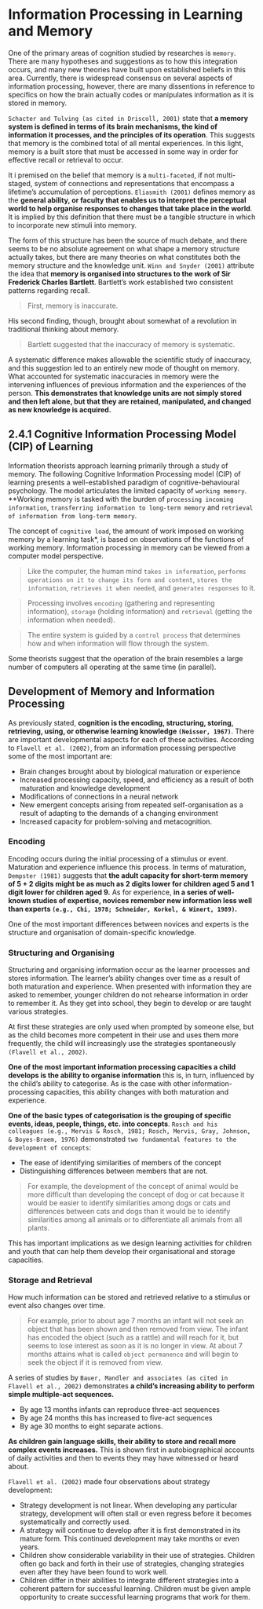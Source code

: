 # Information Processing in Learning and Memory
One of the primary areas of cognition studied by researches is `memory`. There are many hypotheses and suggestions as to how this
integration occurs, and many new theories have built upon established beliefs in this area. Currently, there is widespread consensus on
several aspects of information processing, however, there are many dissentions in reference to specifics on how the brain actually codes
or manipulates information as it is stored in memory.

`Schacter and Tulving (as cited in Driscoll, 2001)` state that **a memory system is defined in terms of its brain mechanisms, the kind of
information it processes, and the principles of its operation**. This suggests that memory is the combined total of all mental experiences.
In this light, memory is a built store that must be accessed in some way in order for effective recall or retrieval to occur.

It i premised on the belief that memory is a `multi-faceted`, if not multi-staged, system of connections and representations that encompass
a lifetime’s accumulation of perceptions. `Eliasmith (2001)` defines memory as the **general ability, or faculty that enables us to interpret
the perceptual world to help organise responses to changes that take place in the world**. It is implied by this definition that there must
be a tangible structure in which to incorporate new stimuli into memory.

The form of this structure has been the source of much debate, and there seems to be no absolute agreement on what shape a memory structure
actually takes, but there are many theories on what constitutes both the memory structure and the knowledge unit. `Winn and Snyder (2001)`
attribute the idea that **memory is organised into structures to the work of Sir Frederick Charles Bartlett**. Bartlett’s work established
two consistent patterns regarding recall.

> First, memory is inaccurate.

His second finding, though, brought about somewhat of a revolution in traditional thinking about memory.

> Bartlett suggested that the inaccuracy of memory is systematic.

A systematic difference makes allowable the scientific study of inaccuracy,  and this suggestion led to an entirely new mode of thought on memory.
What accounted for systematic inaccuracies in memory were the intervening influences of previous information and the experiences of the person.
**This demonstrates that knowledge units are not simply stored and then left alone, but that they are retained, manipulated, and changed as new knowledge is acquired.**

## 2.4.1 Cognitive Information Processing Model (CIP) of Learning
Information theorists approach learning primarily through a study of memory. The following Cognitive Information Processing model (CIP) of learning
presents a well-established paradigm of cognitive-behavioural psychology. The model articulates the limited capacity of `working memory`.
**Working memory is tasked with the burden of `processing incoming information`, `transferring information to long-term memory` and `retrieval
of information from long-term memory`.

The concept of `cognitive load`, the amount of work imposed on working memory by a learning task*,  is based on observations of the functions
of working memory. Information processing in memory can be viewed from a computer model perspective.

> Like the computer, the human mind `takes in information`, `performs operations on it to change its form and content`, `stores the information`,
> `retrieves it when needed`, and `generates responses` to it.

> Processing involves `encoding` (gathering and representing information), `storage` (holding information) and `retrieval`
> (getting the information when needed).

> The entire system is guided by a `control process` that determines how and when information will flow through the system.

Some theorists suggest that the operation of the brain resembles a large number of computers all operating at the same time (in parallel).

## Development of Memory and Information Processing
As previously stated, **cognition is the encoding, structuring, storing, retrieving, using, or otherwise learning knowledge `(Neisser, 1967)`**.
There are important developmental aspects for each of these activities. According to `Flavell et al. (2002)`, from an information processing
perspective some of the most important are:

- Brain changes brought about by biological maturation or experience
- Increased processing capacity, speed, and efficiency as a result of both maturation and knowledge development
- Modifications of connections in a neural network
- New emergent concepts arising from repeated self-organisation as a result of adapting to the demands of a changing environment
- Increased capacity for problem-solving and metacognition.

### Encoding
Encoding occurs during the initial processing of a stimulus or event. Maturation and experience influence this process.
In terms of maturation, `Dempster (1981)` suggests that **the adult capacity for short-term memory of 5 + 2 digits might be as much as 2 digits
lower for children aged 5 and 1 digit lower for children aged 9.** As for experience, **in a series of well-known studies of expertise,
novices remember new information less well than experts `(e.g., Chi, 1978; Schneider, Korkel, & Winert, 1989)`.**

One of the most important differences between novices and experts is the structure and organisation of domain-specific knowledge.

### Structuring and Organising
Structuring and organising information occur as the learner processes and stores information. The learner’s ability changes over time as a
result of both maturation and experience. When presented with information they are asked to remember, younger children do not rehearse information
in order to remember it. As they get into school, they begin to develop or are taught various strategies.

At first these strategies are only used when prompted by someone else, but as the child becomes more competent in their use and uses them
more frequently, the child will increasingly use the strategies spontaneously `(Flavell et al., 2002)`.

**One of the most important information processing capacities a child develops is the ability to organise information** this is, in turn,
influenced by the child’s ability to categorise. As is the case with other information-processing capacities, this ability changes with both
maturation and experience.

**One of the basic types of categorisation is the grouping of specific events, ideas, people, things, etc. into concepts**.
`Rosch and his colleagues (e.g., Mervis & Rosch, 1981; Rosch, Mervis, Gray, Johnson, & Boyes-Braem, 1976)` demonstrated `two fundamental
features to the development of concepts`:

- The ease of identifying similarities of members of the concept
- Distinguishing differences between members that are not.

> For example, the development of the concept of animal would be more difficult than developing the concept of dog or cat because it would be
> easier to identify similarities among dogs or cats and differences between cats and dogs than it would be to identify similarities among all
> animals or to differentiate all animals from all plants.

This has important implications as we design learning activities for children and youth that can help them develop their organisational and
storage capacities.

### Storage and Retrieval
How much information can be stored and retrieved relative to a stimulus or event also changes over time.

> For example, prior to about age 7 months an infant will not seek an object that has been shown and then removed from view.
> The infant has encoded the object (such as a rattle) and will reach for it, but seems to lose interest as soon as it is no longer
> in view. At about 7 months attains what is called `object permanence` and will begin to seek the object if it is removed from view.

A series of studies by `Bauer, Mandler and associates (as cited in Flavell et al., 2002)` demonstrates **a child’s increasing ability to perform
simple multiple-act sequences.**

- By age 13 months infants can reproduce three-act sequences
- By age 24 months this has increased to five-act sequences
- By age 30 months to eight separate actions.

**As children gain language skills, their ability to store and recall more complex events increases.** This is shown first in autobiographical
accounts of daily activities and then to events they may have witnessed or heard about.

`Flavell et al. (2002)` made four observations about strategy development:

- Strategy development is not linear. When developing any particular strategy, development will often stall or even regress before it becomes
systematically and correctly used.
- A strategy will continue to develop after it is first demonstrated in its mature form. This continued development may take months or even years.
- Children show considerable variability in their use of strategies. Children often go back and forth in their use of strategies, changing strategies
even after they have been found to work well.
- Children differ in their abilities to integrate different strategies into a coherent pattern for successful learning. Children must be given
ample opportunity to create successful learning programs that work for them.
